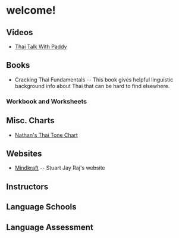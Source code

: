 # welcome!

## Videos
- [Thai Talk With Paddy](https://www.youtube.com/@ThaiTalkwithPaddy)

## Books
- Cracking Thai Fundamentals -- This book gives helpful linguistic background info about Thai that can be hard to find elsewhere.

### Workbook and Worksheets

## Misc. Charts
- [Nathan's Thai Tone Chart](Files/Thai%20Tone%20Chart.pdf)

## Websites
- [Mindkraft](https://mindkraft.me) -- Stuart Jay Raj's website

## Instructors

## Language Schools

## Language Assessment
